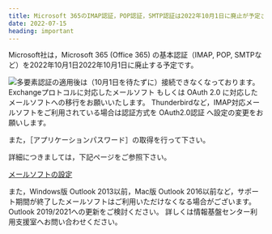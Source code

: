 ```yaml
---
title: Microsoft 365のIMAP認証，POP認証，SMTP認証は2022年10月1日に廃止が予定されています。
date: 2022-07-15
heading: important
---
```


Microsoft社は，Microsoft 365 (Office 365) の基本認証（IMAP, POP, SMTPなど）を2022年10月1日2022年10月1日に廃止する予定です。

![](./img/icon-exclamation.png)多要素認証の適用後は（10月1日を待たずに）接続できなくなっております。
Exchangeプロトコルに対応したメールソフト もしくは OAuth 2.0 に対応したメールソフトへの移行をお願いいたします。
Thunderbirdなど，IMAP対応メールソフトをご利用されている場合は認証方式を OAuth2.0認証 へ設定の変更をお願いします。  

また，［アプリケーションパスワード］の取得を行って下さい。  

詳細につきましては，下記ページをご参照下さい。

[メールソフトの設定](/services/mail)

また，Windows版 Outlook 2013以前，Mac版 Outlook 2016以前など，サポート期間が終了したメールソフトはご利用いただけなくなる場合がございます。Outlook 2019/2021への更新をご検討ください。
詳しくは情報基盤センター利用支援室へお問い合わせください。
